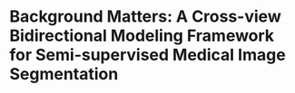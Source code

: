 # Background Matters: A Cross-view Bidirectional Modeling Framework for Semi-supervised Medical Image Segmentation

